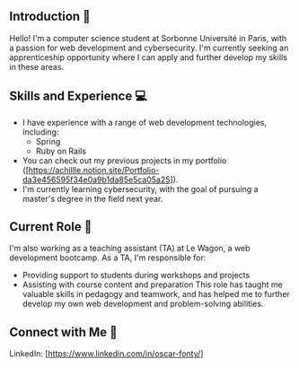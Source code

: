 ## Introduction 👋
Hello! I'm a computer science student at Sorbonne Université in Paris, with a passion for web development and cybersecurity. I'm currently seeking an apprenticeship opportunity where I can apply and further develop my skills in these areas.

## Skills and Experience 💻
* I have experience with a range of web development technologies, including:
  * Spring
  * Ruby on Rails
* You can check out my previous projects in my portfolio ([https://achillle.notion.site/Portfolio-da3e456595f34e0a9b1da85e5ca05a25]).
* I'm currently learning cybersecurity, with the goal of pursuing a master's degree in the field next year.

## Current Role 🏫
I'm also working as a teaching assistant (TA) at Le Wagon, a web development bootcamp. As a TA, I'm responsible for:
  * Providing support to students during workshops and projects
  * Assisting with course content and preparation
This role has taught me valuable skills in pedagogy and teamwork, and has helped me to further develop my own web development and problem-solving abilities.

## Connect with Me 🔗
LinkedIn: [https://www.linkedin.com/in/oscar-fonty/]
